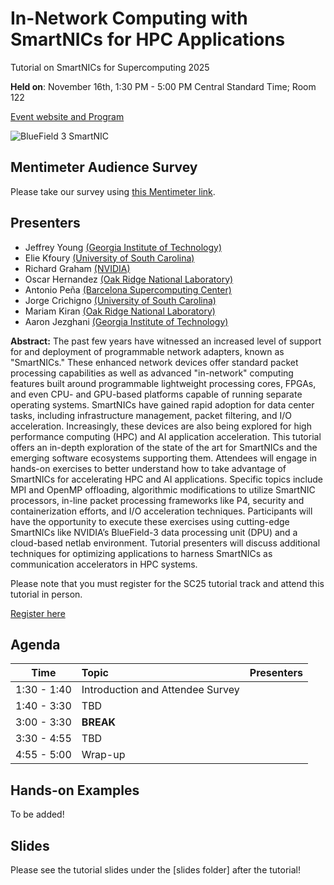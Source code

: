 # In-Network Computing with SmartNICs for HPC Applications

Tutorial on SmartNICs for Supercomputing 2025

**Held on**: November 16th, 1:30 PM - 5:00 PM Central Standard Time; Room 122

[Event website and Program](https://sc25.conference-program.com/presentation/?id=tut169&sess=sess274)

![BlueField 3 SmartNIC](https://github.com/gt-crnch-rg/smartnic-tutorial-sc25/blob/2b33a3f47e94bf85083d54571c9a110bd97f93bc/fig/smartnic_bf3.jpg)

## Mentimeter Audience Survey

Please take our survey using [this Mentimeter link]().

## Presenters


* Jeffrey Young [(Georgia Institute of Technology)](https://crnch-rg.cc.gatech.edu/)
* Elie Kfoury [(University of South Carolina)]()
* Richard Graham [(NVIDIA)](https://www.nvidia.com/)
* Oscar Hernandez [(Oak Ridge National Laboratory)](https://www.ornl.gov/)
* Antonio Peña [(Barcelona Supercomputing Center)](https://www.bsc.es/pena-antonio)
* Jorge Crichigno [(University of South Carolina)]()
* Mariam Kiran [(Oak Ridge National Laboratory)](https://www.ornl.gov/)
* Aaron Jezghani [(Georgia Institute of Technology)](https://research.gatech.edu/people/aaron-jezghani)


**Abstract:** The past few years have witnessed an increased level of support for and deployment of programmable network adapters, known as "SmartNICs." These enhanced network devices offer standard packet processing capabilities as well as advanced "in-network" computing features built around programmable lightweight processing cores, FPGAs, and even CPU- and GPU-based platforms capable of running separate operating systems. SmartNICs have gained rapid adoption for data center tasks, including infrastructure management, packet filtering, and I/O acceleration. Increasingly, these devices are also being explored for high performance computing (HPC) and AI application acceleration. This tutorial offers an in-depth exploration of the state of the art for SmartNICs and the emerging software ecosystems supporting them. Attendees will engage in hands-on exercises to better understand how to take advantage of SmartNICs for accelerating HPC and AI applications. Specific topics include MPI and OpenMP offloading, algorithmic modifications to utilize SmartNIC processors, in-line packet processing frameworks like P4, security and containerization efforts, and I/O acceleration techniques. Participants will have the opportunity to execute these exercises using cutting-edge SmartNICs like NVIDIA’s BlueField-3 data processing unit (DPU) and a cloud-based netlab environment. Tutorial presenters will discuss additional techniques for optimizing applications to harness SmartNICs as communication accelerators in HPC systems.

Please note that you must register for the SC25 tutorial track and attend this tutorial in person.

[Register here](https://sc24.supercomputing.org/attend/registrationhttps://sc25.supercomputing.org/attend/registration/)

## Agenda

| Time          | Topic                                   | Presenters |
| :-----------: | :-------------------------------------- | :--------: |
| 1:30 - 1:40   | Introduction and Attendee Survey |  |
| 1:40 - 3:30 | TBD | |
| 3:00 - 3:30 | **BREAK** | |
| 3:30 - 4:55 | TBD | |
| 4:55 - 5:00 | Wrap-up | |

## Hands-on Examples

To be added!

## Slides


Please see the tutorial slides under the [slides folder] after the tutorial!

